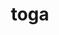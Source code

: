 ---
title: toga
meaning: toga
ch: 8
pos: noun
stem: tog
genend: ae
genhyph: -ae
abbgender: f.
abbgender2: fem.
gender: feminine
declension: first
---